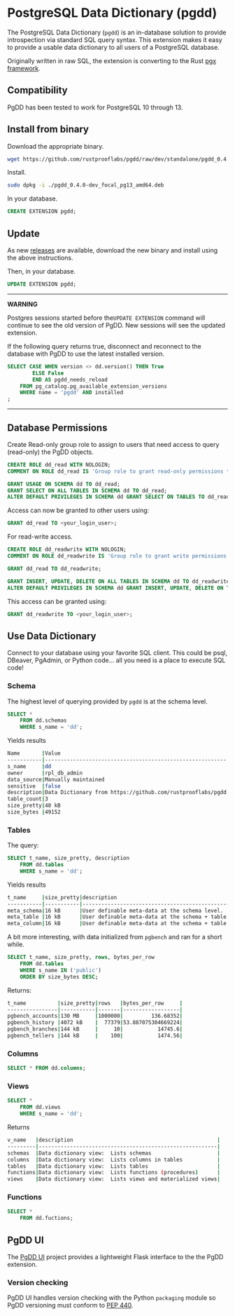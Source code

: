 # PostgreSQL Data Dictionary (pgdd)

The PostgreSQL Data Dictionary (`pgdd`) is an in-database solution to provide
introspection via standard SQL query syntax.  This extension makes it easy to
provide a usable data dictionary to all users of a PostgreSQL database.

Originally written in raw SQL, the extension is converting to the Rust
[pgx framework](https://github.com/zombodb/pgx).


## Compatibility

PgDD has been tested to work for PostgreSQL 10 through 13.

## Install from binary

Download the appropriate binary.

```bash
wget https://github.com/rustprooflabs/pgdd/raw/dev/standalone/pgdd_0.4.0-dev_focal_pg13_amd64.deb
```

Install.


```bash
sudo dpkg -i ./pgdd_0.4.0-dev_focal_pg13_amd64.deb
```

In your database.


```sql
CREATE EXTENSION pgdd;
```


## Update

As new [releases](https://github.com/rustprooflabs/pgdd/releases) are
available, download the new binary and install using the above instructions.


Then, in your database.

```sql
UPDATE EXTENSION pgdd;
```

----

**WARNING**

Postgres sessions started before the`UPDATE EXTENSION` command will
continue to see the old version of PgDD. New sessions will see the
updated extension.

If the following query returns true, disconnect and reconnect to
the database with PgDD to use the latest installed version.


```sql
SELECT CASE WHEN version <> dd.version() THEN True
        ELSE False
        END AS pgdd_needs_reload
    FROM pg_catalog.pg_available_extension_versions
    WHERE name = 'pgdd' AND installed
;
```


----



## Database Permissions

Create Read-only group role to assign to users
that need access to query (read-only) the PgDD objects.

```sql
CREATE ROLE dd_read WITH NOLOGIN;
COMMENT ON ROLE dd_read IS 'Group role to grant read-only permissions to PgDD views.';

GRANT USAGE ON SCHEMA dd TO dd_read;
GRANT SELECT ON ALL TABLES IN SCHEMA dd TO dd_read;
ALTER DEFAULT PRIVILEGES IN SCHEMA dd GRANT SELECT ON TABLES TO dd_read;
```

Access can now be granted to other users using:

```sql
GRANT dd_read TO <your_login_user>;
```

For read-write access.


```sql
CREATE ROLE dd_readwrite WITH NOLOGIN;
COMMENT ON ROLE dd_readwrite IS 'Group role to grant write permissions to PgDD objects.';

GRANT dd_read TO dd_readwrite;

GRANT INSERT, UPDATE, DELETE ON ALL TABLES IN SCHEMA dd TO dd_readwrite;
ALTER DEFAULT PRIVILEGES IN SCHEMA dd GRANT INSERT, UPDATE, DELETE ON TABLES TO dd_readwrite;
```

This access can be granted using:
 
```sql
GRANT dd_readwrite TO <your_login_user>;
```



## Use Data Dictionary

Connect to your database using your favorite SQL client.  This
could be psql, DBeaver, PgAdmin, or Python code... all you need
is a place to execute SQL code!

### Schema

The highest level of querying provided by `pgdd` is at the schema level.

```sql
SELECT *
    FROM dd.schemas
    WHERE s_name = 'dd';
```

Yields results

```bash
Name       |Value                                                     |
-----------|----------------------------------------------------------|
s_name     |dd                                                        |
owner      |rpl_db_admin                                              |
data_source|Manually maintained                                       |
sensitive  |false                                                     |
description|Data Dictionary from https://github.com/rustprooflabs/pgdd|
table_count|3                                                         |
size_pretty|48 kB                                                     |
size_bytes |49152                                                     |
```

### Tables

The query:

```sql
SELECT t_name, size_pretty, description
    FROM dd.tables
    WHERE s_name = 'dd';
```

Yields results

```bash
t_name     |size_pretty|description                                                   |
-----------|-----------|--------------------------------------------------------------|
meta_schema|16 kB      |User definable meta-data at the schema level.                 |
meta_table |16 kB      |User definable meta-data at the schema + table level.         |
meta_column|16 kB      |User definable meta-data at the schema + table + column level.|
```

A bit more interesting, with data initialized from `pgbench` and ran for a short while.


```sql
SELECT t_name, size_pretty, rows, bytes_per_row
    FROM dd.tables
    WHERE s_name IN ('public')
    ORDER BY size_bytes DESC;
```

Returns:

```bash
t_name          |size_pretty|rows   |bytes_per_row     |
----------------|-----------|-------|------------------|
pgbench_accounts|130 MB     |1000000|         136.68352|
pgbench_history |4072 kB    |  77379|53.887075304669224|
pgbench_branches|144 kB     |     10|           14745.6|
pgbench_tellers |144 kB     |    100|           1474.56|
```

### Columns

```sql
SELECT * FROM dd.columns;
```

### Views

```sql
SELECT *
    FROM dd.views
    WHERE s_name = 'dd';
```

Returns

```bash
v_name   |description                                              |
---------|---------------------------------------------------------|
schemas  |Data dictionary view:  Lists schemas                     |
columns  |Data dictionary view:  Lists columns in tables           |
tables   |Data dictionary view:  Lists tables                      |
functions|Data dictionary view:  Lists functions (procedures)      |
views    |Data dictionary view:  Lists views and materialized views|
```


### Functions


```sql
SELECT *
    FROM dd.fuctions;
```

## PgDD UI

The [PgDD UI](https://github.com/rustprooflabs/pgdd-ui) project provides
a lightweight Flask interface to the the PgDD extension.

### Version checking

PgDD UI handles version checking with the Python `packaging` module so
PgDD versioning must conform to
[PEP 440](https://www.python.org/dev/peps/pep-0440/).

